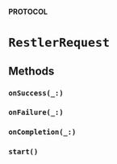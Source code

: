 **PROTOCOL**

# `RestlerRequest`

## Methods
### `onSuccess(_:)`

### `onFailure(_:)`

### `onCompletion(_:)`

### `start()`
